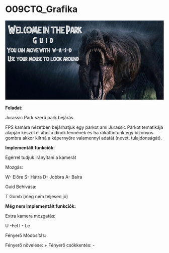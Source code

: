 # O09CTQ_Grafika
 
 ![alt text](https://github.com/marcibaumel/O09CTQ_Grafika/blob/main/feladat/textures/guide.png "Title")
 
<strong>Feladat:</strong>

Jurassic Park szerű park bejárás.

FPS kamara nézetben bejárhatjuk egy parkot ami Jurassic Parkot tematikája alapján készül el ahol a dínók lennének és ha rákattintunk egy bizonyos gombra akkor kiírná a képernyőre valamennyi adatát (nevét, tulajdonságát). 


<strong>Implementált funkciók:</strong>

Egérrel tudjuk irányítani a kamerát 

Mozgás:

W- Előre
S- Hátra
D- Jobbra
A- Balra

Guid Behívása:

T Gomb (még nem teljesen jó)

<strong>Még nem Implementált funkciók:</strong>

Extra kamera mozgatás:

U -Fel
I  - Le

Fényerő Módosítás:

Fényerő növelése: +
Fényerő csökkentés: -





